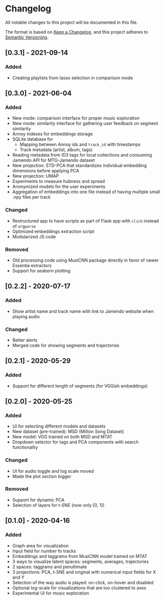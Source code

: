 # Changelog
All notable changes to this project will be documented in this file.

The format is based on [Keep a Changelog](https://keepachangelog.com/en/1.0.0/),
and this project adheres to [Semantic Versioning](https://semver.org/spec/v2.0.0.html).

## [0.3.1] - 2021-09-14

### Added
- Creating playlists from lasso selection in comparison mode

## [0.3.0] - 2021-06-04

### Added
- New mode: comparison interface for proper music exploration
- New mode: similarity interface for gathering user feedback on segment similarity
- Annoy indexes for embeddings storage
- SQLite database for
  - Mapping between Annoy ids and `track_id` with timestamps
  - Track metadata (artist, album, tags)
- Reading metadata from ID3 tags for local collections and consuming Jamendo API for MTG-Jamendo dataset
- New projection: STD-PCA that standardizes individual embedding dimensions before applying PCA
- New projection: UMAP
- Experiments to measure hubness and spread
- Anonymized models for the user experiments
- Aggregation of embeddings into one file instead of having multiple small .npy files per track

### Changed
- Restructured app to have scripts as part of Flask app with `click` instead of `argparse`
- Optimized embeddings extraction script
- Modularized JS code

### Removed
- Old processing code using MusiCNN package directly in favor of newer Essentia extractors
- Support for seaborn plotting

## [0.2.2] - 2020-07-17

### Added
- Show artist name and track name with link to Jamendo website when playing audio

### Changed
- Better alerts
- Merged code for showing segments and trajectories

## [0.2.1] - 2020-05-29

### Added
- Support for different length of segments (for VGGish embeddings)

## [0.2.0] - 2020-05-25

### Added
- UI for selecting different models and datasets
- New dataset (pre-trained): MSD (Million Song Dataset)
- New model: VGG trained on both MSD and MTAT
- Dropdown selector for tags and PCA components with search functionality

### Changed
- UI for audio toggle and log scale moved
- Made the plot section bigger

### Removed
- Support for dynamic PCA
- Selection of layers for t-SNE (now only [0, 1])

## [0.1.0] - 2020-04-16

### Added
- Graph area for visualization
- Input field for number fo tracks
- Embeddings and taggrams from MusiCNN model trained on MTAT
- 3 ways to visualize latent spaces: segments, averages, trajectories
- 2 spaces: taggrams and penultimate
- 3 projections: PCA, t-SNE and original with numerical input fields for X and Y
- Selection of the way audio is played: on-click, on-hover and disabled
- Optional log-scale for visualizations that are too clustered to axes
- Experimental UI for music exploration
